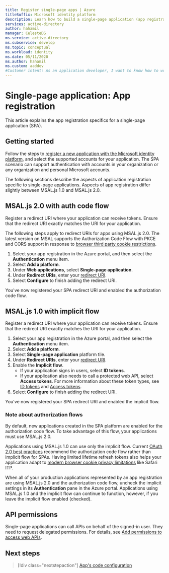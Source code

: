 ```yaml
---
title: Register single-page apps | Azure
titleSuffix: Microsoft identity platform
description: Learn how to build a single-page application (app registration)
services: active-directory
author: hahamil
manager: CelesteDG
ms.service: active-directory
ms.subservice: develop
ms.topic: conceptual
ms.workload: identity
ms.date: 05/11/2020
ms.author: hahamil
ms.custom: aaddev
#Customer intent: As an application developer, I want to know how to write a single-page application by using the Microsoft identity platform for developers.
---
```


# Single-page application: App registration

This article explains the app registration specifics for a single-page application (SPA).

## Getting started

Follow the steps to [register a new application with the Microsoft identity platform](quickstart-register-app.md), and select the supported accounts for your application. The SPA scenario can support authentication with accounts in your organization or any organization and personal Microsoft accounts.

The following sections describe the aspects of application registration specific to single-page applications. Aspects of app registration differ slightly between MSAL.js 1.0 and MSAL.js 2.0.

## MSAL.js 2.0 with auth code flow

Register a redirect URI where your application can receive tokens. Ensure that the redirect URI exactly matches the URI for your application.

The following steps apply to redirect URIs for apps using MSAL.js 2.0. The latest version on MSAL supports the Authorization Code Flow with PKCE and CORS support in response to [browser third party cookie restrictions](reference-third-party-cookies-spa.md).

1. Select your app registration in the Azure portal, and then select the **Authentication** menu item.
1. Select **Add a platform**.
1. Under **Web applications**, select **Single-page application**.
1. Under **Redirect URIs**, enter your [redirect URI](reply-url.md).
1. Select **Configure** to finish adding the redirect URI.

You've now registered your SPA redirect URI and enabled the authorization code flow.

## MSAL.js 1.0 with implicit flow

Register a redirect URI where your application can receive tokens. Ensure that the redirect URI exactly matches the URI for your application.

1. Select your app registration in the Azure portal, and then select the **Authentication** menu item.
1. Select **Add a platform**.
1. Select **Single-page application** platform tile.
1. Under **Redirect URIs**, enter your [redirect URI](reply-url.md).
1. Enable the **Implicit flow**.
    - If your application signs in users, select **ID tokens**.
    - If your application also needs to call a protected web API, select **Access tokens**. For more information about these token types, see [ID tokens](id-tokens.md) and [Access tokens](access-tokens.md).
1. Select **Configure** to finish adding the redirect URI.

You've now registered your SPA redirect URI and enabled the implicit flow.

### Note about authorization flows

By default, new applications created in the SPA platform are enabled for the authorization code flow. To take advantage of this flow, your applications must use MSAL.js 2.0.

Applications using MSAL.js 1.0 can use only the implicit flow. Current [OAuth 2.0 best practices](v2-oauth2-auth-code-flow.md) recommend the authorization code flow rather than implicit flow for SPAs. Having limited lifetime refresh tokens also helps your application adapt to [modern browser cookie privacy limitations](msal-js-known-issues-safari-browser.md) like Safari ITP.

When all of your production applications represented by an app registration are using MSAL.js 2.0 and the authorization code flow, uncheck the implicit settings in its **Authentication** pane in the Azure portal. Applications using MSAL.js 1.0 and the implicit flow can continue to function, however, if you leave the implicit flow enabled (checked).

## API permissions

Single-page applications can call APIs on behalf of the signed-in user. They need to request delegated permissions. For details, see [Add permissions to access web APIs](quickstart-configure-app-access-web-apis.md#add-permissions-to-access-web-apis).

## Next steps

> [!div class="nextstepaction"]
> [App's code configuration](scenario-spa-app-configuration.md)
